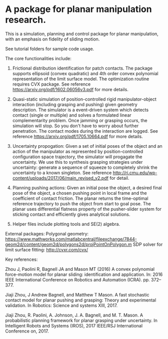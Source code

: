 # A package for planar manipulation research. 
This is a simulation, planning and control package for planar manipulation, with an emphasis on fidelity of sliding motion. 

See tutorial folders for sample code usage. 

The core functionalities include:
1) Frictional distribution identification for patch contacts. The package supports ellipsoid (convex quadratic) and 4th order convex polynomial representation of the limit surface model. The optimization routine requires CVX package. 
See reference https://arxiv.org/pdf/1602.06056v3.pdf for more details. 

2) Quasi-static simulation of position-controlled rigid manipulator-object interaction (including grasping and pushing) given geometry description. The simulator is a event-driven system which detects contact (single or multiple) and solves a formulated linear complementarity problem. Once jamming or grasping occurs, the simulation will stop. So you don't have to worry about further penetration. The contact modes during the interaction are logged.
See reference https://arxiv.org/pdf/1705.10664.pdf for more details.


3) Uncertainty propogation: Given a set of initial poses of the object and an action of the manipulator as represented by position-controlled configuration space trajectory, the simulator will progagate the uncertainty.  We use this to synthesis grasping strategies under uncertainty: generate a sequence of squeeze to completely shrink the uncertainty to a known singleton. See reference http://ri.cmu.edu/wp-content/uploads/2017/06/main_revised_v2.pdf for detail.


4) Planning pushing actions: Given an initial pose the object, a desired final pose of the object, a chosen pushing point in local frame and the coefficient of contact friction. The planar returns the time-optimal reference trajectory to push the object from start to goal pose. The planar uses differential flatness property of the pusher-slider system for sticking contact and efficiently gives analytical solutions. 

5) Helper files include plotting tools and SE(2) algebra.

External packages:
Polygonal geometry:
https://www.mathworks.com/matlabcentral/fileexchange/7844-geom2d/content/geom2d/polygons2d/projPointOnPolygon.m
SDP solver for limit surface fitting:
http://cvxr.com/cvx/

Key references:

Zhou J, Paolini R, Bagnell JA and Mason MT (2016) A convex polynomial force-motion model for planar sliding: identification and application. In: 2016 IEEE International Conference on Robotics and Automation (ICRA). pp. 372–377.

Jiaji Zhou, J Andrew Bagnell, and Matthew T Mason. A fast stochastic contact model for planar pushing and grasping: Theory and experimental validation. In Robotics: Science and systems XIII, 2017.

Jiaji Zhou, R. Paolini, A. Johnson, J. A. Bagnell, and M. T. Mason. A probabilistic planning framework for planar grasping under uncertainty. In Intelligent Robots and Systems (IROS), 2017 IEEE/RSJ International Conference on, 2017.


